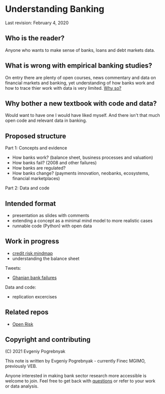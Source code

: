 # Understanding Banking

Last revision: February 4, 2020

## Who is the reader?

Anyone who wants to make sense of banks, loans and debt markets data.

## What is wrong with empirical banking studies?

On entry there are plenty of open courses, news commentary and data on financial markets and banking, yet understanding of how banks work and how to trace thier work with data is very limited. [Why so?](unhappy.md)

## Why bother a new textbook with code and data?

Would want to have one I would have liked myself. 
And there isn't that much open code and relevant data in banking.

## Proposed structure

Part 1: Concepts and evidence

- How banks work? (balance sheet, business processes and valuation)
- How banks fail? (2008 and other failures)
- How banks are regulated?
- How banks change? (payments innovation, neobanks, ecosystems, financial marketplaces)

Part 2: Data and code

## Intended format

- presentation as slides with comments
- extending a concept as a minimal mind model to more realistic cases
- runnable code (Python) with open data

## Work in progress

- [credit risk mindmap](https://github.com/epogrebnyak/banking/issues/1)
- understanding the balance sheet

Tweets:

- [Ghanian bank failures](https://twitter.com/RexKwasiDanquah/status/1290598667955699712)

Data and code:

- replication excercises 

## Related repos

- [Open Risk](https://github.com/open-risk)

## Copyright and contributing

(C) 2021 Evgeniy Pogrebnyak

This note is written by Evgeniy Pogrebnyak - currently Finec MGIMO, previously VEB. 

Anyone interested in making bank sector research more accessible is welcome to join. 
Feel free to get back with [questions](https://github.com/epogrebnyak/banking-workbook/issues) 
or refer to your work or data analysis.

<!-- ## References and links: -->
